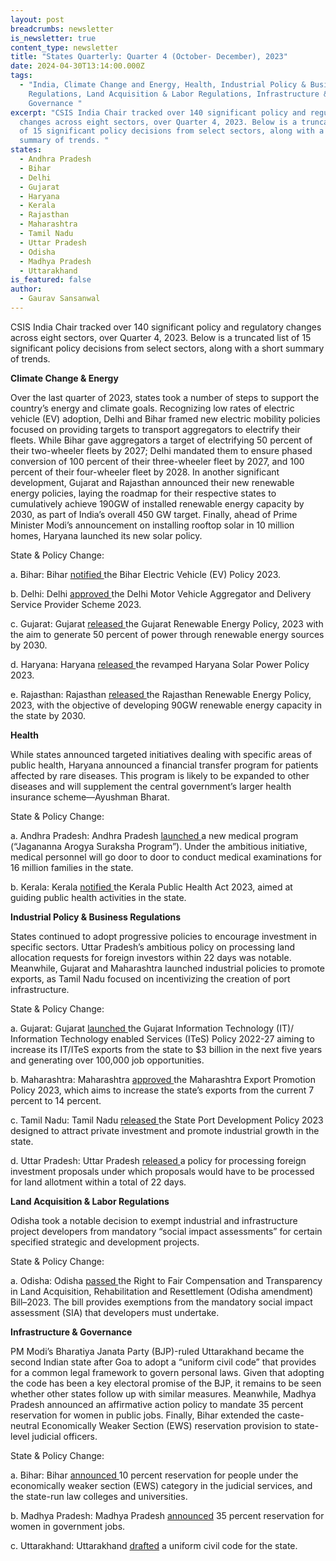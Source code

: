 ```yaml
---
layout: post
breadcrumbs: newsletter
is_newsletter: true
content_type: newsletter
title: "States Quarterly: Quarter 4 (October- December), 2023"
date: 2024-04-30T13:14:00.000Z
tags:
  - "India, Climate Change and Energy, Health, Industrial Policy & Business
    Regulations, Land Acquisition & Labor Regulations, Infrastructure &
    Governance "
excerpt: "CSIS India Chair tracked over 140 significant policy and regulatory
  changes across eight sectors, over Quarter 4, 2023. Below is a truncated list
  of 15 significant policy decisions from select sectors, along with a short
  summary of trends. "
states:
  - Andhra Pradesh
  - Bihar
  - Delhi
  - Gujarat
  - Haryana
  - Kerala
  - Rajasthan
  - Maharashtra
  - Tamil Nadu
  - Uttar Pradesh
  - Odisha
  - Madhya Pradesh
  - Uttarakhand
is_featured: false
author:
  - Gaurav Sansanwal
---
```

CSIS India Chair tracked over 140 significant policy and regulatory changes across eight sectors, over Quarter 4, 2023. Below is a truncated list of 15 significant policy decisions from select sectors, along with a short summary of trends. 

**Climate Change & Energy**

Over the last quarter of 2023, states took a number of steps to support the country’s energy and climate goals. Recognizing low rates of electric vehicle (EV) adoption, Delhi and Bihar framed new electric mobility policies focused on providing targets to transport aggregators to electrify their fleets. While Bihar gave aggregators a target of electrifying 50 percent of their two-wheeler fleets by 2027; Delhi mandated them to ensure phased conversion of 100 percent of their three-wheeler fleet by 2027, and 100 percent of their four-wheeler fleet by 2028. In another significant development, Gujarat and Rajasthan announced their new renewable energy policies, laying the roadmap for their respective states to cumulatively achieve 190GW of installed renewable energy capacity by 2030, as part of India’s overall 450 GW target. Finally, ahead of Prime Minister Modi’s announcement on installing rooftop solar in 10 million homes, Haryana launched its new solar policy.

State & Policy Change: 

a. Bihar: Bihar [notified ](https://indianstates.csis.org/analysis/2023-12-13-states-weekly-december-13-2023/)the Bihar Electric Vehicle (EV) Policy 2023.

b. Delhi: Delhi [approved ](https://indianstates.csis.org/analysis/2023-11-29-states-weekly-november-29-2023/)the Delhi Motor Vehicle Aggregator and Delivery Service Provider Scheme 2023.

c. Gujarat: Gujarat [released ](https://indianstates.csis.org/analysis/states-update-october-11-2023/)the Gujarat Renewable Energy Policy, 2023 with the aim to generate 50 percent of power through renewable energy sources by 2030.

d. Haryana: Haryana [released ](https://indianstates.csis.org/analysis/2023-11-15-states-weekly-november-15-2023/)the revamped Haryana Solar Power Policy 2023. 

e. Rajasthan: Rajasthan [released ](https://indianstates.csis.org/analysis/states-update-october-11-2023/)the Rajasthan Renewable Energy Policy, 2023, with the objective of developing 90GW renewable energy capacity in the state by 2030.



**Health**

While states announced targeted initiatives dealing with specific areas of public health, Haryana announced a financial transfer program for patients affected by rare diseases. This program is likely to be expanded to other diseases and will supplement the central government’s larger health insurance scheme—Ayushman Bharat. 

State & Policy Change: 

a. Andhra Pradesh: Andhra Pradesh [launched ](https://indianstates.csis.org/analysis/states-update-october-11-2023/)a new medical program (“Jagananna Arogya Suraksha Program”). Under the ambitious initiative, medical personnel will go door to door to conduct medical examinations for 16 million families in the state.

b. Kerala: Kerala [notified ](https://indianstates.csis.org/analysis/2023-12-13-states-weekly-december-13-2023/)the Kerala Public Health Act 2023, aimed at guiding public health activities in the state.



**Industrial Policy & Business Regulations**

States continued to adopt progressive policies to encourage investment in specific sectors. Uttar Pradesh’s ambitious policy on processing land allocation requests for foreign investors within 22 days was notable. Meanwhile, Gujarat and Maharashtra launched industrial policies to promote exports, as Tamil Nadu focused on incentivizing the creation of port infrastructure. 

State & Policy Change: 

a. Gujarat: Gujarat [launched ](https://indianstates.csis.org/analysis/2023-12-13-states-weekly-december-13-2023/)the Gujarat Information Technology (IT)/ Information Technology enabled Services (ITeS) Policy 2022-27 aiming to increase its IT/ITeS exports from the state to $3 billion in the next five years and generating over 100,000 job opportunities. 

b. Maharashtra: Maharashtra [approved ](https://indianstates.csis.org/analysis/2023-11-15-states-weekly-november-15-2023/)the Maharashtra Export Promotion Policy 2023, which aims to increase the state’s exports from the current 7 percent to 14 percent. 

c. Tamil Nadu: Tamil Nadu [released ](https://indianstates.csis.org/analysis/2023-11-29-states-weekly-november-29-2023/)the State Port Development Policy 2023 designed to attract private investment and promote industrial growth in the state.

d. Uttar Pradesh: Uttar Pradesh [released ](https://indianstates.csis.org/analysis/2023-11-29-states-weekly-november-29-2023/)a policy for processing foreign investment proposals under which proposals would have to be processed for land allotment within a total of 22 days. 



**Land Acquisition & Labor Regulations**

Odisha took a notable decision to exempt industrial and infrastructure project developers from mandatory “social impact assessments” for certain specified strategic and development projects. 

State & Policy Change: 

a. Odisha: Odisha [passed ](https://indianstates.csis.org/analysis/states-update-october-04-2023/)the Right to Fair Compensation and Transparency in Land Acquisition, Rehabilitation and Resettlement (Odisha amendment) Bill–2023. The bill provides exemptions from the mandatory social impact assessment (SIA) that developers must undertake.



**Infrastructure & Governance**

PM Modi’s Bharatiya Janata Party (BJP)-ruled Uttarakhand became the second Indian state after Goa to adopt a “uniform civil code” that provides for a common legal framework to govern personal laws. Given that adopting the code has been a key electoral promise of the BJP, it remains to be seen whether other states follow up with similar measures. Meanwhile, Madhya Pradesh announced an affirmative action policy to mandate 35 percent reservation for women in public jobs. Finally, Bihar extended the caste-neutral Economically Weaker Section (EWS) reservation provision to state-level judicial officers.

State & Policy Change: 

a. Bihar: Bihar [announced ](https://indianstates.csis.org/analysis/states-update-october-11-2023/)10 percent reservation for people under the economically weaker section (EWS) category in the judicial services, and the state-run law colleges and universities.

b. Madhya Pradesh: Madhya Pradesh [announced](https://indianstates.csis.org/analysis/states-update-october-11-2023/)  35 percent reservation for women in government jobs.

c. Uttarakhand: Uttarakhand [drafted](https://indianstates.csis.org/analysis/2023-12-27-states-weekly-december-27-2023/) a uniform civil code for the state.
